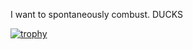 I want to spontaneously combust. DUCKS

[![trophy](https://github-profile-trophy.vercel.app/?username=ryo-ma&theme=onedark)](https://github.com/ryo-ma/github-profile-trophy)
